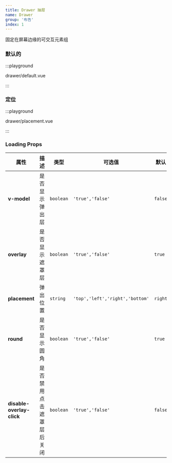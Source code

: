 ```yaml
---
title: Drawer 抽屉
name: Drawer
group: '布告'
index: 1
---
```


固定在屏幕边缘的可交互元素组

### 默认的

:::playground

drawer/default.vue

:::

### 定位

:::playground

drawer/placement.vue

:::

### Loading Props

| 属性                      | 描述                     | 类型      | 可选值                          | 默认    |
| ------------------------- | ------------------------ | --------- | ------------------------------- | ------- |
| **v-model**               | 是否显示弹出层           | `boolean` | `'true','false'`                | `false` |
| **overlay**               | 是否显示遮罩层           | `boolean` | `'true','false'`                | `true`  |
| **placement**             | 弹出位置                 | `string`  | `'top','left','right','bottom'` | `right` |
| **round**                 | 是否显示圆角             | `boolean` | `'true','false'`                | `true`  |
| **disable-overlay-click** | 是否禁用点击遮罩层后关闭 | `boolean` | `'true','false'`                | `false` |
